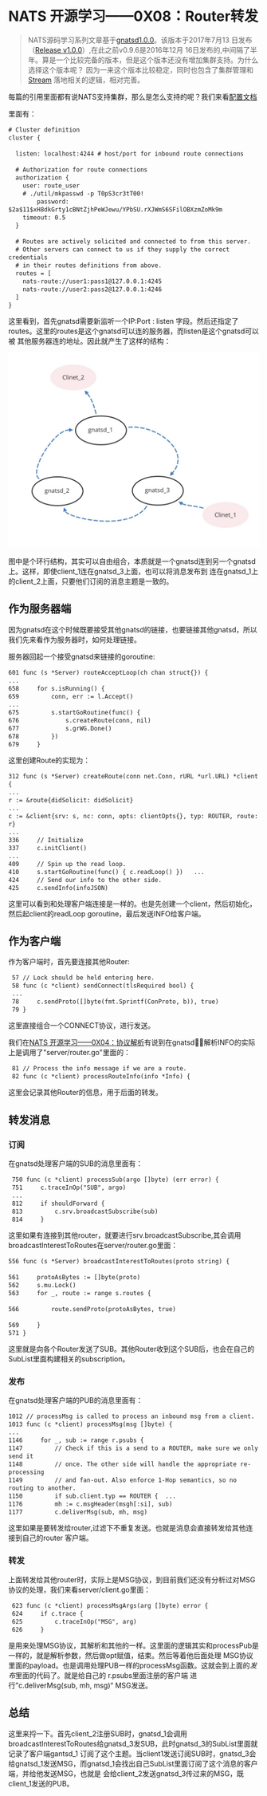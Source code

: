 # NATS 开源学习——0X08：Router转发

> NATS源码学习系列文章基于[gnatsd1.0.0](https://github.com/nats-io/gnatsd/tree/v1.0.0)。该版本于2017年7月13
> 日发布（[Release v1.0.0](https://github.com/nats-io/gnatsd/releases/tag/v1.0.0)）,在此之前v0.9.6是2016年12月
> 16日发布的,中间隔了半年。算是一个比较完备的版本，但是这个版本还没有增加集群支持。为什么选择这个版本呢？
> 因为一来这个版本比较稳定，同时也包含了集群管理和[Stream](https://github.com/nats-io/nats-streaming-server)
> 落地相关的逻辑，相对完善。

每篇的引用里面都有说NATS支持集群，那么是怎么支持的呢？我们来看[配置文档](https://nats.io/documentation/managing_the_server/configuration/)

里面有：

	# Cluster definition
	cluster {
	
	  listen: localhost:4244 # host/port for inbound route connections
	
	  # Authorization for route connections
	  authorization {
	    user: route_user
	    # ./util/mkpasswd -p T0pS3cr3tT00!
	        password: $2a$11$xH8dkGrty1cBNtZjhPeWJewu/YPbSU.rXJWmS6SFilOBXzmZoMk9m
	    timeout: 0.5
	  }
	
	  # Routes are actively solicited and connected to from this server.
	  # Other servers can connect to us if they supply the correct credentials
	  # in their routes definitions from above.
	  routes = [
	    nats-route://user1:pass1@127.0.0.1:4245
	    nats-route://user2:pass2@127.0.0.1:4246
	  ]
	}

这里看到，首先gnatsd需要新监听一个IP:Port : listen 字段。然后还指定了 routes。这里的routes是这个gnatsd可以连的服务器，而listen是这个gnatsd可以被
其他服务器连的地址。因此就产生了这样的结构：

![](./images/router.png)

图中是个环行结构，其实可以自由组合，本质就是一个gnatsd连到另一个gnatsd上。这样，即使client_1连在gnatsd_3上面，也可以将消息发布到
连在gnatsd_1上的client_2上面，只要他们订阅的消息主题是一致的。

## 作为服务器端
因为gnatsd在这个时候既要接受其他gnatsd的链接，也要链接其他gnatsd，所以我们先来看作为服务器时，如何处理链接。

服务器回起一个接受gnatsd来链接的goroutine:

	601 func (s *Server) routeAcceptLoop(ch chan struct{}) {
	...
	658     for s.isRunning() {
	659         conn, err := l.Accept()
	...
	675         s.startGoRoutine(func() {
	676             s.createRoute(conn, nil)
	677             s.grWG.Done()
	678         })
	679     }	

这里创建Route的实现为：

	312 func (s *Server) createRoute(conn net.Conn, rURL *url.URL) *client {
	...
	r := &route{didSolicit: didSolicit}
	...
	c := &client{srv: s, nc: conn, opts: clientOpts{}, typ: ROUTER, route: r}
	...
	336     // Initialize
	337     c.initClient()	
	...
	409     // Spin up the read loop.
	410     s.startGoRoutine(func() { c.readLoop() })	...
	424     // Send our info to the other side.
	425     c.sendInfo(infoJSON)	
这里可以看到和处理客户端连接是一样的。也是先创建一个client，然后初始化，然后起client的readLoop goroutine，最后发送INFO给客户端。


## 作为客户端

作为客户端时，首先要连接其他Router:

	 57 // Lock should be held entering here.
	 58 func (c *client) sendConnect(tlsRequired bool) {
	 ...
	 78     c.sendProto([]byte(fmt.Sprintf(ConProto, b)), true)
	 79 }

这里直接组合一个CONNECT协议，进行发送。

我们在[NATS 开源学习——0X04：协议解析](./gnatsd_source_04.md)有说到在gnatsd解析INFO的实际上是调用了"server/router.go"里面的：
	
	 81 // Process the info message if we are a route.
	 82 func (c *client) processRouteInfo(info *Info) {
 
这里会记录其他Router的信息，用于后面的转发。

## 转发消息

### 订阅
在gnatsd处理客户端的SUB的消息里面有：

	 750 func (c *client) processSub(argo []byte) (err error) {
	 751     c.traceInOp("SUB", argo)
	 ...
	 812     if shouldForward {
	 813         c.srv.broadcastSubscribe(sub)
	 814     }

这里如果有连接到其他router，就要进行srv.broadcastSubscribe,其会调用broadcastInterestToRoutes在server/router.go里面：

	556 func (s *Server) broadcastInterestToRoutes(proto string) {

	561     protoAsBytes := []byte(proto)
	562     s.mu.Lock()
	563     for _, route := range s.routes {

	566         route.sendProto(protoAsBytes, true)

	569     }
	571 }
	
这里就是向各个Router发送了SUB。其他Router收到这个SUB后，也会在自己的SubList里面构建相关的subscription。

### 发布
在gnatsd处理客户端的PUB的消息里面有：

	1012 // processMsg is called to process an inbound msg from a client.
	1013 func (c *client) processMsg(msg []byte) {
	...
	1146     for _, sub := range r.psubs {
	1147         // Check if this is a send to a ROUTER, make sure we only send it
	1148         // once. The other side will handle the appropriate re-processing
	1149         // and fan-out. Also enforce 1-Hop semantics, so no routing to another.
	1150         if sub.client.typ == ROUTER {	...
	1176         mh := c.msgHeader(msgh[:si], sub)
	1177         c.deliverMsg(sub, mh, msg)
这里如果是要转发给router,过滤下不重复发送。也就是消息会直接转发给其他连接到自己的router 客户端。

### 转发

上面转发给其他router时，实际上是MSG协议，到目前我们还没有分析过对MSG协议的处理，我们来看server/client.go里面：

	 623 func (c *client) processMsgArgs(arg []byte) error {
	 624     if c.trace {
	 625         c.traceInOp("MSG", arg)
	 626     }

是用来处理MSG协议，其解析和其他的一样。这里面的逻辑其实和processPub是一样的，就是解析参数，然后做opt赋值，结束。然后等着他后面处理
MSG协议里面的payload。也是调用处理PUB一样的processMsg函数。这就会到上面的*发布*里面的代码了。就是给自己的 r.psubs里面注册的客户端
进行”c.deliverMsg(sub, mh, msg)“ MSG发送。


## 总结
这里来捋一下。首先client_2注册SUB时，gnatsd_1会调用broadcastInterestToRoutes给gnatsd_3发SUB，此时gnatsd_3的SubList里面就记录了客户端gantsd_1
订阅了这个主题。当client1发送订阅SUB时，gnatsd_3会给gnatsd_1发送MSG，而gnatsd_1会找出自己SubList里面订阅了这个消息的客户端，并给他发送MSG，也就是
会给client_2发送gnatsd_3传过来的MSG，既client_1发送的PUB。




